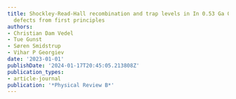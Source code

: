 ```yaml
---
title: Shockley-Read-Hall recombination and trap levels in In 0.53 Ga 0.47 As point
  defects from first principles
authors:
- Christian Dam Vedel
- Tue Gunst
- Søren Smidstrup
- Vihar P Georgiev
date: '2023-01-01'
publishDate: '2024-01-17T20:45:05.213808Z'
publication_types:
- article-journal
publication: '*Physical Review B*'
---
```

